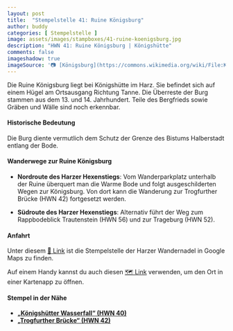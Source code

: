 ```yaml
---
layout: post
title:  "Stempelstelle 41: Ruine Königsburg"
author: buddy
categories: [ Stempelstelle ]
image: assets/images/stampboxes/41-ruine-koenigsburg.jpg
description: "HWN 41: Ruine Königsburg | Königshütte"
comments: false
imageshadow: true
imageSource: '📷 [Königsburg](https://commons.wikimedia.org/wiki/File:K%C3%B6nigsburg.JPG) von <a href="//commons.wikimedia.org/wiki/User:B.Thomas95" title="User:B.Thomas95">Thomas Binder</a> unter Lizenz [CC BY-SA 4.0](https://creativecommons.org/licenses/by-sa/4.0)'
---
```


Die Ruine Königsburg liegt bei Königshütte im Harz. Sie befindet sich auf einem Hügel am Ortsausgang Richtung Tanne. Die Überreste der Burg stammen aus dem 13. und 14. Jahrhundert. Teile des Bergfrieds sowie Gräben und Wälle sind noch erkennbar.

#### Historische Bedeutung

Die Burg diente vermutlich dem Schutz der Grenze des Bistums Halberstadt entlang der Bode.

#### Wanderwege zur Ruine Königsburg

- **Nordroute des Harzer Hexenstiegs**: Vom Wanderparkplatz unterhalb der Ruine überquert man die Warme Bode und folgt ausgeschilderten Wegen zur Königsburg. Von dort kann die Wanderung zur Trogfurther Brücke (HWN 42) fortgesetzt werden.

- **Südroute des Harzer Hexenstiegs**: Alternativ führt der Weg zum Rappbodeblick Trautenstein (HWN 56) und zur Trageburg (HWN 52).

#### Anfahrt

Unter diesem [📍 Link](https://www.google.com/maps/dir/?api=1&origin=&destination=51.73841%2C%2010.76719) ist die Stempelstelle der Harzer Wandernadel in Google Maps zu finden.

<div class="android-only">
  Auf einem Handy kannst du auch diesen 
  <a href="geo:51.73841,10.76719">🗺️ Link</a> 
  verwenden, um den Ort in einer Kartenapp zu öffnen.
  <p></p>
</div>

#### Stempel in der Nähe

- [**„Königshütter Wasserfall“ (HWN 40)**](/stempelstelle-040-koenigshuetter-wasserfall)
- [**„Trogfurther Brücke“ (HWN 42)**](/stempelstelle-042-trogfurther-bruecke)
